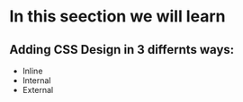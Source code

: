 # In this seection we will learn 

## Adding CSS Design in 3 differnts ways:

* Inline 
* Internal
* External